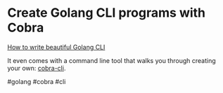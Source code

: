 # Create Golang CLI programs with Cobra

[How to write beautiful Golang CLI](https://www.youtube.com/watch?v=SSRIn5DAmyw)

It even comes with a command line tool that walks you through creating your own: [cobra-cli](https://github.com/spf13/cobra-cli).

#golang #cobra #cli
